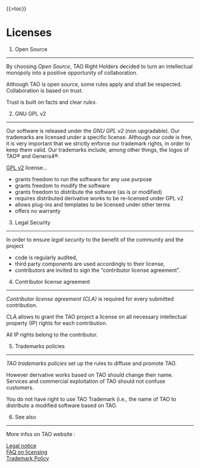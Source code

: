 <!--
parent:
    title: Developer_Guide
author:
    - 'Jérôme Bogaerts'
created_at: '2011-02-08 14:43:55'
updated_at: '2013-03-13 12:52:11'
tags:
    - 'Developer Guide'
-->

{{\>toc}}

Licenses
========

1. Open Source
--------------

By choosing *Open Source*, TAO Right Holders decided to turn an intellectual monopoly into a positive opportunity of collaboration.<br/>

Although TAO is open source, some rules apply and shall be respected. Collaboration is based on trust.<br/>

Trust is built on facts and clear *rules*.

2. GNU GPL v2
-------------

Our software is released under the *GNU GPL v2* (non upgradable). Our trademarks are licensed under a specific license. Although our code is free, it is very important that we strictly enforce our trademark rights, in order to keep them valid. Our trademarks include, among other things, the logos of TAO® and Generis4®.

[GPL v2](http://www.gnu.org/licenses/old-licenses/gpl-2.0.html) license…

-   grants freedom to run the software for any use purpose
-   grants freedom to modify the software
-   grants freedom to distribute the software (as is or modified)
-   requires distributed derivative works to be re-licensed under GPL v2
-   allows plug-ins and templates to be licensed under other terms
-   offers no warranty

3. Legal Security
-----------------

In order to ensure *legal security* to the benefit of the community and the project

-   code is regularly audited,
-   third party components are used accordingly to their license,
-   contributors are invited to sign the “contributor license agreement”.

4. Contributor license agreement
--------------------------------

*Contributor license agreement (CLA)* is required for every submitted contribution.<br/>

CLA allows to grant the TAO project a license on all necessary intellectual property (IP) rights for each contribution.<br/>

All IP rights belong to the contributor.

5. Trademarks policies
----------------------

*TAO trademarks policies* set up the rules to diffuse and promote TAO.<br/>

However derivative works based on TAO should change their name. Services and commercial exploitation of TAO should not confuse customers.<br/>

You do not have right to use TAO Trademark (i.e., the name of TAO to distribute a modified software based on TAO.

6. See also
-----------

More infos on TAO website :

[Legal notice](http://taotesting.com/resources/legal-notice)\
[FAQ on licensing](http://taotesting.com/resources/license)\
[Trademark Policy](http://taotesting.com/resources/trademark-policy)

